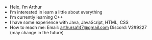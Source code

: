 - Helo, I’m Arthur
- I’m interested in learn a little about everything
- I’m currently learning C++
- I have some experience with Java, JavaScript, HTML, CSS
- How to reach me: 
  Email: arthursa147@gmail.com
  Discord: V2#9227 (may change in the future)

<!---
ruhtra5000/ruhtra5000 is a ✨ special ✨ repository because its `README.md` (this file) appears on your GitHub profile.
You can click the Preview link to take a look at your changes.
--->

